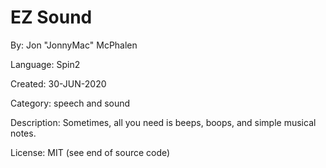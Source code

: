 # EZ Sound

By: Jon "JonnyMac" McPhalen

Language: Spin2

Created: 30-JUN-2020

Category: speech and sound

Description:
Sometimes, all you need is beeps, boops, and simple musical notes.

License: MIT (see end of source code)

